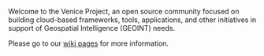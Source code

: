 Welcome to the Venice Project, an open source community focused on building cloud-based frameworks, tools, applications, and other initiatives in support of Geospatial Intelligence (GEOINT) needs.

Please go to our [wiki pages](https://github.com/venicegeo/venice/wiki/) for more information.

